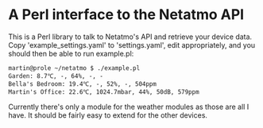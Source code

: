 A Perl interface to the Netatmo API
===================================

This is a Perl library to talk to Netatmo's API and retrieve your device data.
Copy 'example_settings.yaml' to 'settings.yaml', edit appropriately, and you
should then be able to run example.pl:

```
martin@prole ~/netatmo $ ./example.pl 
Garden: 8.7℃, -, 64%, -, -
Bella's Bedroom: 19.4℃, -, 52%, -, 504ppm
Martin's Office: 22.6℃, 1024.7mbar, 44%, 50dB, 579ppm
```

Currently there's only a module for the weather modules as those are all I
have.  It should be fairly easy to extend for the other devices.
